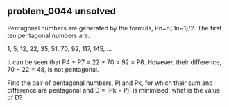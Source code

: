 ## problem_0044 unsolved
Pentagonal numbers are generated by the formula, Pn=n(3n−1)/2. The first ten
pentagonal numbers are:

1, 5, 12, 22, 35, 51, 70, 92, 117, 145, ...

It can be seen that P4 \+ P7 = 22 + 70 = 92 = P8. However, their difference,
70 − 22 = 48, is not pentagonal.

Find the pair of pentagonal numbers, Pj and Pk, for which their sum and
difference are pentagonal and D = |Pk − Pj| is minimised; what is the value of
D?

